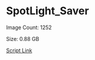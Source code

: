 # SpotLight_Saver

Image Count: 1252

Size: 0.88 GB

[Script Link](https://github.com/liuyal/Archive/blob/master/Python/Utilities/Miscellaneous/spotlight_saver.py)